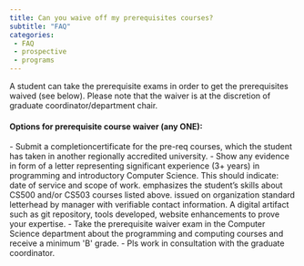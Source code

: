 ```yaml
---
title: Can you waive off my prerequisites courses?
subtitle: "FAQ"
categories:
 - FAQ
 - prospective
 - programs
---
```

A student can take the prerequisite exams in order to get the prerequisites waived (see below). Please note that the waiver is at the discretion of graduate coordinator/department chair.

<h4>Options for prerequisite course waiver (any ONE):</h4>
- Submit a completioncertificate for the pre-req courses, which the student has taken in another regionally accredited university.
- Show any evidence in form of a letter representing significant experience (3+ years) in programming and introductory Computer Science. This should indicate:
date of service and scope of work.
emphasizes the student’s skills about CS500 and/or CS503 courses listed above.
issued on organization standard letterhead by manager with verifiable contact information.
A digital artifact such as git repository, tools developed, website enhancements to prove your expertise. 
- Take the prerequisite waiver exam in the Computer Science department about the programming and computing courses and receive a minimum 'B' grade.
- Pls work in consultation with the graduate coordinator. 